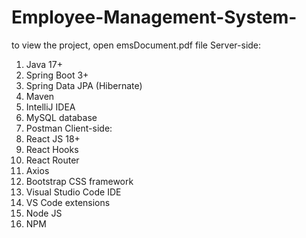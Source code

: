 # Employee-Management-System-
to view the project, open emsDocument.pdf file
Server-side:
1.	Java 17+
2.	Spring Boot 3+
3.	Spring Data JPA (Hibernate)
4.	Maven
5.	IntelliJ IDEA
6.	MySQL database
7.	Postman
Client-side:
1.	React JS 18+
2.	React Hooks
3.	React Router
4.	Axios
5.	Bootstrap CSS framework
6.	Visual Studio Code IDE
7.	VS Code extensions
8.	Node JS
9.	NPM

 
